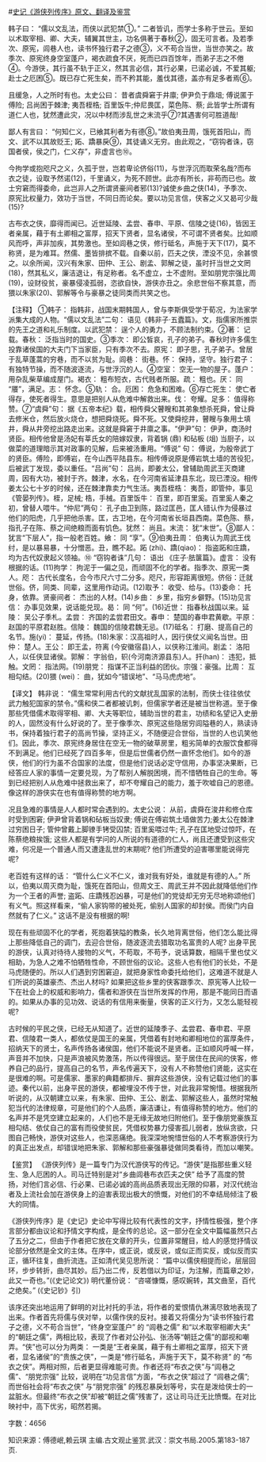 #[史记《游侠列传序》原文、翻译及鉴赏](https://www.vrrw.net/wx/14059.html)

韩子曰： “儒以文乱法，而侠以武犯禁①。” 二者皆讥，而学士多称于世云。至如以术取宰相、卿、大夫，辅翼其世主，功名俱著于春秋②，固无可言者。及若季次、原宪，闾巷人也，读书怀独行君子之德③，义不苟合当世，当世亦笑之。故季次、原宪终身空室蓬户，褐衣疏食不厌，死而已四百馀年，而弟子志之不倦④。今游侠，其行虽不轨于正义，然其言必信，其行必果，已诺必诚，不爱其躯; 赴士之厄困⑤。既已存亡死生矣，而不矜其能，羞伐其德，盖亦有足多者焉⑥。

且缓急，人之所时有也。太史公曰： 昔者虞舜窘于井廪; 伊尹负于鼎俎; 傅说匿于傅险; 吕尚困于棘津; 夷吾桎梏; 百里饭牛;仲尼畏匡，菜色陈、蔡; 此皆学士所谓有道仁人也，犹然遭此灾，况以中材而涉乱世之末流乎⑦?其遇害何可胜道哉!

鄙人有言曰： “何知仁义，已飨其利者为有德⑧。”故伯夷丑周，饿死首阳山，而文、武不以其故贬王; 跖、蹻暴戾⑨，其徒诵义无穷。由此观之，“窃钩者诛，窃国者侯，侯之门，仁义存”，非虚言也⑩。

今拘学或抱咫尺之义，久孤于世，岂若卑论侪俗(11)，与世浮沉而取荣名哉?而布衣之徒，设取予然诺(12)，千里诵义，为死不顾世。此亦有所长，非苟而已也。故士穷窘而得委命，此岂非人之所谓贤豪间者邪(13)?诚使乡曲之侠(14)，予季次、原宪比权量力，效功于当世，不同日而论矣。要以功见言信，侠客之义又曷可少哉(15)?

古布衣之侠，靡得而闻已。近世延陵、孟尝、春申、平原、信陵之徒(16)，皆因王者亲属，藉于有土卿相之富厚，招天下贤者，显名诸侯，不可谓不贤者矣。比如顺风而呼，声非加疾，其势激也。至如闾巷之侠，修行砥名，声施于天下(17)，莫不称贤，是为难耳。然儒、墨皆排摈不载。自秦以前，匹夫之侠，湮没不见，余甚恨之。以余所闻，汉兴有朱家、田仲、王公、剧孟、郭解之徒，虽时扞当世之文罔(18)，然其私义，廉洁退让，有足称者。名不虚立，士不虚附。至如朋党宗强比周(19)，设财役贫，豪暴侵凌孤弱，恣欲自快，游侠亦丑之。余悲世俗不察其意，而猥以朱家(20)、郭解等令与豪暴之徒同类而共笑之也。



【注释】 ①韩子： 指韩非，战国末期韩国人，曾与李斯俱受学于荀况，为法家学派集大成的人物。“儒以文乱法”二句： 语见《韩非子·五蠹篇》。文，指儒家所推崇的先王之道和礼乐制度。以武犯禁： 逞个人的勇力，不顾法制约束。②著： 记载。春秋： 泛指当时的国史。③季次： 即公皙哀，孔子的弟子。春秋时许多儒生投靠诸侯国的大夫门下当家臣，只有季次不去。原宪： 即子思，孔子弟子。曾居于乱草蓬蒿的穷巷，而不以贫为耻。闾巷： 街巷。怀： 保持，坚守。独行君子： 有独特节操，而不随波逐流，与世浮沉的人。④空室： 空无一物的屋子。蓬户： 用杂乱柴草编成屋门。褐衣： 粗布短衣，古代贱者所服。疏： 粗也。厌： 同 “餍”，满足。志： 怀念。⑤轨： 合。厄困： 危急和困难。⑥存亡死生： 使亡者得存，使死者得生。意思是把别人从危难中解救出来。伐： 夸耀。足多： 值得称赞。⑦“虞舜”句： 据《五帝本纪》载，相传舜父瞽瞍和其弟象想杀死舜，曾让舜去修米仓，然后放火烧仓，想把舜烧死。舜不死。又使舜挖井，瞽瞍与象用土填井，舜从井旁挖出路走出来。这就是舜窘于井廪之事。“伊尹”句： 伊尹，商汤时贤臣。相传他曾是汤妃有莘氏女的陪嫁奴隶，背着锅 (鼎) 和砧板 (俎) 当厨子，以做菜的道理暗示其对政事的见解，后来被汤重用。“傅说” 句： 傅说，为殷帝武丁的贤臣。傅险，即傅岩，在今山西平陆县东。相传傅说原是傅岩筑土墙的苦役犯，后被武丁发现，委以重任。“吕尚”句： 吕尚，即姜太公，曾辅助周武王灭商建周，因有大功，被封于齐。棘津，水名，在今河南省延津县东北，现已湮没。相传姜太公七十岁的时候，还在棘津靠卖力气生活。夷吾桎梏： 夷吾，即管仲，事见《管晏列传》。桎，足械; 梏，手械。百里饭牛： 百里，即百里奚。百里奚人秦之初，曾替人喂牛。“仲尼”两句： 孔子由卫到陈，路过匡邑，匡人错认作为侵暴过他们的阳虎，几乎把他杀害。匡，古卫地，在今河南省长垣县西南。菜色陈、蔡，指孔子在陈、蔡之间绝粮而面有饥色。犹然： 尚且。末流： 犹“末世”。⑧鄙人：犹言“下层人”，指一般老百姓。飨： 同 “享”。⑨伯夷丑周： 伯夷认为周武王伐纣，是以暴易暴，十分憎恶。丑，瞧不起。跖 (zhi)、蹻(qiao)： 指盗跖和庄蹻，均为古代奴隶起义领袖。⑩ “窃钩者诛”几句： 语出 《庄子·胠箧篇》。虚言： 没有根据的话。(11)拘学： 拘泥于一偏之见，而顽固不化的学者。指季次、原宪一类人。咫： 古代长度名，合今市尺六寸二分多。咫尺，形容距离很短。侪俗：迁就世俗。侪，同类、同辈，这里用作动词。(12)取予： 收受、给与。(13)委命： 托身，依靠。贤豪间者： 杰出的人材。(14)乡曲： 乡里，指穷乡僻野。(15)功见言信： 办事见效果，说话能兑现。曷： 同 “何”。(16)近世： 指春秋战国以来。延陵： 吴公子季札。孟尝： 齐国的孟尝君田文。春申： 楚国的春申君黄歇。平原： 赵国的平原君赵胜。信陵： 魏国的信陵君魏无忌。(17)砥名： 打磨、提高自己的名节。施(yi)： 蔓延，传扬。(18)朱家：汉高祖时人，因行侠仗义闻名当世。田仲： 楚人。王公： 即王孟，符离 (今安徽宿县)人，以侠称江淮间。剧孟： 洛阳人，以任侠显诸侯。郭解： 字翁伯，轵(今河南济源县东)人。扞(han)： 违犯，抵触。文罔： 指法网。(19)朋党： 指谋不正当利益的团伙。宗强：豪强。比周： 互相勾结。(20)猥 (wei)： 曲，犹如今“错误地”、“马马虎虎地”。

【译文】 韩非说： “儒生常常利用古代的文献扰乱国家的法制，而侠士往往依仗武力触犯国家的禁令。”儒和侠二者都被讥刺，但儒家学者还是被当世称道。至于像那些凭借儒术取得宰相、卿、大夫等职位，辅助当世的君主，功绩和名望记入史册的人，固然没有什么好说的了。至于像季次、原宪这些隐居穷闾隘巷的人，熟读诗书，保持着独行君子的高尚节操，坚持正义，不随便迎合世俗，当世的人也讥笑他们。因此，季次、原宪终身居住在空无一物的破草房里，粗劣简单的衣服饮食都得不到满足。他们已经死了四百多年，但是后世儒者仍然一直怀念他们。如今的游侠，他们的行为虽不合国家的法度，但是他们说话必定守信用，办事坚决果断，已经答应人家的事情一定要兑现，为了帮别人解脱困境，而不惜牺牲自己的生命。等到已经把别人从危难中拯救出来了，却不夸耀自己的能力，羞于吹嘘自己的恩德。像这样的游侠实在也有值得称赞的地方啊。

况且急难的事情是人人都时常会遇到的。太史公说： 从前，虞舜在浚井和修仓库时受到困窘; 伊尹曾背着锅和砧板当奴隶; 傅说在傅岩筑土墙做苦力;姜太公在棘津过穷困日子; 管仲曾戴上脚镣手铐受囚禁; 百里奚喂过牛; 孔子在匡地受过惊吓，在陈蔡绝粮挨饿; 这些人都是有学问的人所说的有道德的仁人，尚且还遭受到这些灾难，何况是一个普通人而又遭逢乱世的末期呢? 他们所遭受的迫害哪里能说得完呢?

老百姓有这样的话： “管什么仁义不仁义，谁对我有好处，谁就是有德的人。” 所以，伯夷以周灭商为耻，饿死在首阳山，但周文王、周武王并不因此就降低他们作为一个王者的声誉; 盗跖、庄蹻残忍凶暴，可是他们的党徒却无穷无尽地称颂他们有义气。照这样看来，“偷人家钩带的被处死，偷别人国家的却封侯。而侯门内自然就有了仁义。” 这话不是没有根据的啊!

现在有些顽固不化的学者，死抱着狭隘的教条，长久地背离世俗，他们怎么能比得上那些降低自己的调门，去迎合世俗，随波逐流去猎取功名富贵的人呢? 出身平民的游侠，认真对待待人接物的义气，不苟取，不苟予，说话算数，相隔千里也仗义相助，为急人之难不怕牺牲性命，不顾世俗的议论。这些人也有他们的长处，不是马虎随便的。所以人们遇到穷困窘迫，就把身家性命委托给他们，这难道不就是人们所说的英雄豪杰、杰出人材吗? 如果把这些乡里的侠客跟季次、原宪等人比较一下在社会上的权威和影响力，儒者和游侠在当世所发挥的作用，那是不能同日而语的。如果从办事的见功效、说话的有信用来衡量，侠客的正义行为，又怎么能轻视呢?

古时候的平民之侠，已经无从知道了。近世的延陵季子、孟尝君、春申君、平原君、信陵君一类人，都依仗是国王的亲属，凭借着有封地和卿相地位的富厚条件，招纳天下的贤士，名声传扬各诸侯国，他们不能说不是贤者。正如顺风呼喊一样，声音并不加快，只是声浪被风势激荡，所以传得很远。至于居住在民间的侠客，修养自己的品行，提高自己的名节，声名传遍天下，没有人不称赞他们贤能，这实在是很难的啊。可是儒家、墨家的典籍都排斥、摒弃这些游侠，没有记载过他们的事迹。秦代以前，出身平民的游侠，都被埋没不传于世，对此我非常惋惜。根据我所听说的，从汉朝建立以来，有朱家、田仲、王公、剧孟、郭解这些人，虽然时常触犯当代的法律规章，可是他们的个人品质，廉洁谦让，有值得称赞的地方。他们的名声并不是凭空建立起来的，人们也不是无缘无故地归附他们。至于像朋党豪族互相勾结、依仗自己的富有而役使贫民，凭借权势暴力侵害孤儿弱者，放纵贪欲，只图自己畅快，游侠对这些人，也深恶痛绝。我深深地惋惜世俗的人不考察游侠行为的真正出发点，却错误地把朱家、郭解和那些豪强暴徒做同类看待，而加以嘲笑。

【鉴赏】 《游侠列传》是一篇专门为汉代游侠写的传记。“游侠”是指那些重义轻生、急人厄困的人。司马迁特别是对“乡曲闾巷布衣匹夫之侠” 给予了高度的赞扬，对他们言必信、行必果、已诺必诚的高尚品质表现出无限的仰慕，对汉代统治者及上流社会加在游侠身上的迫害表现出极大的愤慨，对他们的不幸结局倾注了极大的同情。

《游侠列传序》是《史记》史论中写得比较有代表性的文字，抒情性极强，整个序言部分都由议论和抒情文字构成，是全传的总论。这一部分在全文中篇幅虽然只占了五分之二，但由于作者把它放在文章的开头，位置非常醒目，给人的感觉抒情议论部分依然是全文的主体。在序中，或正说，或反说，或似正而实反，或似反而实正，循环往复，曲折流连。正如清代吴见思所说： “篇中以儒侠相提而论，层层回环，步步转折，曲尽其妙。后乃出二传，反若借以为印证，为注解，而篇章之妙，此又一奇也。”(《史记论文》) 明代董份说： “咨嗟慷慨，感叹婉转，其文曲至，百代之绝矣。” (《史记钞》引)

该序还突出地运用了鲜明的对比衬托的手法，将作者的爱恨情仇淋漓尽致地表现了出来。作者首先将儒与侠对举，以儒作侠的反衬。接着又将儒分为“读书怀独行君子之德，义不苟合当世”，“终身空室蓬户” 的 “闾巷之儒” 和“以术取宰相卿大夫” 的“朝廷之儒”，两相比较，表现了作者对公孙弘、张汤等“朝廷之儒”的鄙视和嘲弄。“侠”也可以分为两类： 一类是“王者亲属，藉于有土卿相之富厚，招天下贤者，显名诸侯”的“贵族之侠”，一类是“修行砥名，声施于天下，莫不称贤” 的 “布衣之侠”。两相对照，后者更显得难能可贵。作者还将“布衣之侠”与“闾巷之儒”、“朋党宗强” 比较，说明在“功见言信”方面，“布衣之侠”超过了 “闾巷之儒”; 而世俗社会将“布衣之侠” 与“朋党宗强” 的残忍暴戾划等号，实在是泼给侠士的一盆脏水。但最终“布衣之侠”却被“朝廷之儒”残害了，这让司马迁无比愤慨。在对比映衬中，高下优劣，昭然若揭。

字数：4656

知识来源：傅德岷,赖云琪 主编.古文观止鉴赏.武汉：崇文书局.2005.第183-187页.

